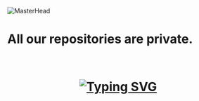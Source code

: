 ![MasterHead](https://i.ibb.co.com/g6CC240/istockphoto-1355668495-612x612.jpg)

<h1  align="left"> All our repositories are private.</h1>


<br/>
<h1 align="center"><a href="https://git.io/typing-svg"><img src="https://readme-typing-svg.demolab.com?font=Helvetica&weight=700&size=35&duration=3000&pause=1000&color=FFFFFF&background=0D1117&border=true&border_radius=4&center=true&vCenter=true&random=false&width=600&height=100&lines=+%F0%9F%91%8B%2C+ All our+ repositories are .++private.+;" alt="Typing SVG" /></a></h1>
<br/>


